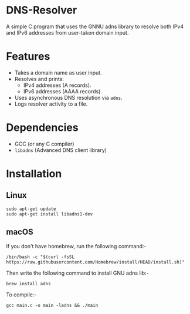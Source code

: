 # DNS-Resolver

A simple C program that uses the GNNU adns library to resolve both IPv4 and IPv6 addresses from user-taken domain input. 

# Features

- Takes a domain name as user input.
- Resolves and prints:
  - IPv4 addresses (A records).
  - IPv6 addresses (AAAA records).
- Uses asynchronous DNS resolution via `adns`.
- Logs resolver activity to a file.

# Dependencies

- GCC (or any C compiler)
- `libadns` (Advanced DNS client library)

# Installation

## Linux

```
sudo apt-get update
sudo apt-get install libadns1-dev
```

## macOS

If you don't have homebrew, run the following command:-

```
/bin/bash -c "$(curl -fsSL https://raw.githubusercontent.com/Homebrew/install/HEAD/install.sh)"
```

Then write the following command to install GNU adns lib:-

```
brew install adns
```

To compile:-

```
gcc main.c -o main -ladns && ./main
```
